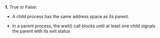 **1.** True or False:


- A child process has the same address space as its parent.

- In a parent process, the wait() call blocks until at least one child signals the parent with its exit status